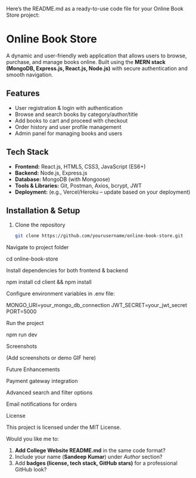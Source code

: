 Here’s the README.md as a ready-to-use code file for your Online Book Store project:

# Online Book Store

A dynamic and user-friendly web application that allows users to browse, purchase, and manage books online. Built using the **MERN stack (MongoDB, Express.js, React.js, Node.js)** with secure authentication and smooth navigation.

## Features
- User registration & login with authentication
- Browse and search books by category/author/title
- Add books to cart and proceed with checkout
- Order history and user profile management
- Admin panel for managing books and users

## Tech Stack
- **Frontend:** React.js, HTML5, CSS3, JavaScript (ES6+)
- **Backend:** Node.js, Express.js
- **Database:** MongoDB (with Mongoose)
- **Tools & Libraries:** Git, Postman, Axios, bcrypt, JWT
- **Deployment:** (e.g., Vercel/Heroku – update based on your deployment)

## Installation & Setup
1. Clone the repository  
   ```bash
   git clone https://github.com/yourusername/online-book-store.git


Navigate to project folder

cd online-book-store


Install dependencies for both frontend & backend

npm install
cd client && npm install


Configure environment variables in .env file:

MONGO_URI=your_mongo_db_connection
JWT_SECRET=your_jwt_secret
PORT=5000


Run the project

npm run dev

Screenshots

(Add screenshots or demo GIF here)

Future Enhancements

Payment gateway integration

Advanced search and filter options

Email notifications for orders

License

This project is licensed under the MIT License.


Would you like me to:  
1. **Add College Website README.md** in the same code format?  
2. Include your name (**Sandeep Kumar**) under *Author* section?  
3. Add **badges (license, tech stack, GitHub stars)** for a professional GitHub look?
